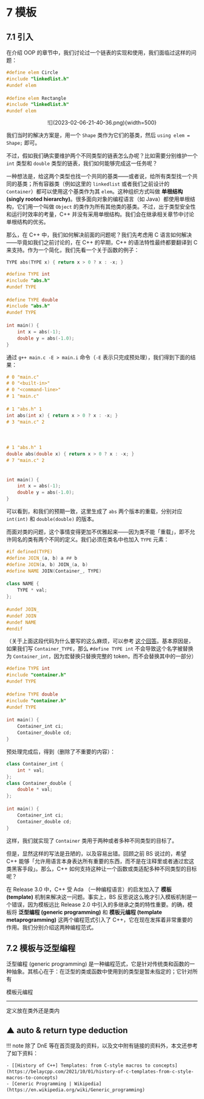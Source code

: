 # 7 模板

## 7.1 引入

在介绍 OOP 的章节中，我们讨论过一个链表的实现和使用，我们面临过这样的问题：

```c++ linenums="1"
#define elem Circle
#include "linkedlist.h"
#undef elem

#define elem Rectangle
#include "linkedlist.h"
#undef elem
```

<center>![](2023-02-06-21-40-36.png){width=500}</center>

我们当时的解决方案是，用一个 `Shape` 类作为它们的基类，然后 `using elem = Shape;` 即可。

不过，假如我们确实要维护两个不同类型的链表怎么办呢？比如需要分别维护一个 `int` 类型和 `double` 类型的链表，我们如何能够完成这一任务呢？

一种想法是，给这两个类型也找一个共同的基类——或者说，给所有类型找一个共同的基类；所有容器类（例如这里的 `linkedlist` 或者我们之前设计的 `Container`）都可以使用这个基类作为其 `elem`。这种组织方式叫做 **单根结构 (singly rooted hierarchy)**。很多面向对象的编程语言（如 Java）都使用单根结构，它们用一个叫做 `Object` 的类作为所有其他类的基类。不过，出于类型安全性和运行时效率的考量，C++ 并没有采用单根结构。我们会在继承相关章节中讨论单根结构的优劣。

那么，在 C++ 中，我们如何解决前面的问题呢？我们先考虑用 C 语言如何解决——毕竟如我们之前讨论的，在 C++ 的早期，C++ 的语法特性最终都要翻译到 C 来支持。作为一个简化，我们先看一个关于函数的例子：

```c++ title="abs.h"
TYPE abs(TYPE x) { return x > 0 ? x : -x; }
```

```c++ title="main.c"
#define TYPE int
#include "abs.h"
#undef TYPE

#define TYPE double
#include "abs.h"
#undef TYPE

int main() {
    int x = abs(-1);
    double y = abs(-1.0);
}
```

通过 `g++ main.c -E > main.i` 命令（`-E` 表示只完成预处理），我们得到下面的结果：

```c++ title="main.i"
# 0 "main.c"
# 0 "<built-in>"
# 0 "<command-line>"
# 1 "main.c"

# 1 "abs.h" 1
int abs(int x) { return x > 0 ? x : -x; }
# 3 "main.c" 2



# 1 "abs.h" 1
double abs(double x) { return x > 0 ? x : -x; }
# 7 "main.c" 2


int main() {
    int x = abs(-1);
    double y = abs(-1.0);
}
```

可以看到，和我们的预期一致，这里生成了 `abs` 两个版本的重载，分别对应 `int(int)` 和 `double(double)` 的版本。

而面对类的问题，这个事情变得更加不优雅起来——因为类不能「重载」，即不允许同名的类有两个不同的定义。我们必须在类名中也加入 `TYPE` 元素：

```c++ title="container.h"
#if defined(TYPE)
#define JOIN_(a, b) a ## b
#define JOIN(a, b) JOIN_(a, b)
#define NAME JOIN(Container_, TYPE)

class NAME {
    TYPE * val;
};

#undef JOIN_
#undef JOIN
#undef NAME
#endif
```

（关于上面这段代码为什么要写的这么麻烦，可以参考 [这个回答](https://stackoverflow.com/a/51161267/14430730)。基本原因是，如果我们写 `Container_TYPE`，那么 `#define TYPE int` 不会导致这个名字被替换为 `Container_int`，因为宏替换只替换完整的 token，而不会替换其中的一部分） 

```c++ title="main.c"
#define TYPE int
#include "container.h"
#undef TYPE

#define TYPE double
#include "container.h"
#undef TYPE

int main() {
    Container_int ci;
    Container_double cd;
}
```

预处理完成后，得到（删除了不重要的内容）：

```c++ title="main.i"
class Container_int {
    int * val;
};
class Container_double {
    double * val;
};

int main() {
    Container_int ci;
    Container_double cd;
}
```

这样，我们就实现了 `Container` 类用于两种或者多种不同类型的目标了。

但是，显然这样的写法是丑陋的，以及容易出错。回顾之前 BS 说过的，希望 C++ 能够「允许用语言本身表达所有重要的东西，而不是在注释里或者通过宏这类黑客手段」。那么，C++ 如何支持这种让一个函数或类适配多种不同类型的目标呢？

在 Release 3.0 中，C++ 受 Ada （一种编程语言）的启发加入了 **模板 (template)** 机制来解决这一问题。事实上，BS 反思说这么晚才引入模板机制是一个错误，因为模板远比 Release 2.0 中引入的多继承之类的特性重要。的确，模板将 **泛型编程 (generic programming)** 和 **模板元编程 (template metaprogramming)** 这两个编程范式引入了 C++，它在现在发挥着非常重要的作用。我们分别介绍这两种编程范式。

## 7.2 模板与泛型编程

泛型编程 (generic programming) 是一种编程范式，它是针对传统类和函数的一种抽象。其核心在于：在泛型的类或函数中使用到的类型是暂未指定的；它针对所有



模板元编程

---

定义放在类外还是类内

## ▲ auto & return type deduction

!!! note
    除了 DnE 等在首页提及的资料，以及文中附有链接的资料外，本文还参考了如下资料：

    - [[History of C++] Templates: from C-style macros to concepts](https://belaycpp.com/2021/10/01/history-of-c-templates-from-c-style-macros-to-concepts)
    - [Ceneric Programming | Wikipedia](https://en.wikipedia.org/wiki/Generic_programming)